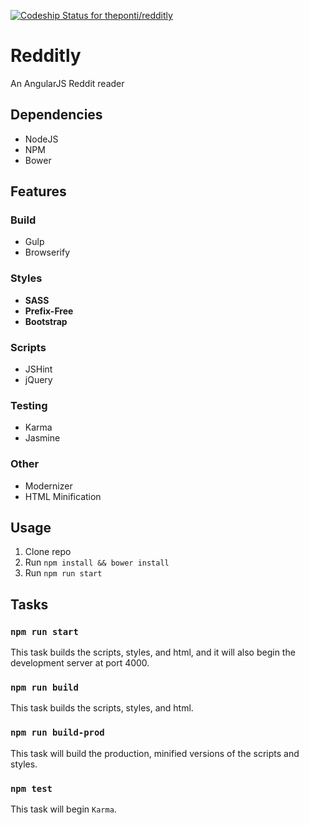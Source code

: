 [ ![Codeship Status for theponti/redditly](https://codeship.com/projects/a2518c30-7116-0132-3104-62f5102d8589/status?branch=master)](https://codeship.com/projects/54568)

# Redditly

An AngularJS Reddit reader

## Dependencies
* NodeJS
* NPM
* Bower

## Features

### Build
* Gulp
* Browserify

### Styles
* **SASS**
* **Prefix-Free**
* **Bootstrap**

### Scripts
* JSHint
* jQuery

### Testing
* Karma
* Jasmine

### Other
* Modernizer
* HTML Minification

## Usage
1. Clone repo
2. Run `npm install && bower install`
3. Run `npm run start`

## Tasks

### `npm run start`
This task builds the scripts, styles, and html, and it will also begin the development server at port 4000.

### `npm run build`
This task builds the scripts, styles, and html.

### `npm run build-prod`
This task will build the production, minified versions of the scripts and styles.

### `npm test`
This task will begin `Karma`.
